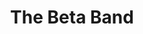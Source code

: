 ---
title: "The Beta Band"
summary: "Scottish band formed in 1996 and disbanded 2004. Genres: Folktronica, experimental music, downtempo, indie rock, folk."
image: "the-beta-band.jpg"
---